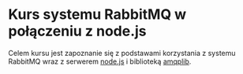 # Kurs systemu RabbitMQ w połączeniu z node.js

Celem kursu jest zapoznanie się z podstawami korzystania z systemu RabbitMQ wraz z serwerem [node.js](https://nodejs.org/) i biblioteką [amqplib](https://www.npmjs.com/package/amqplib).
